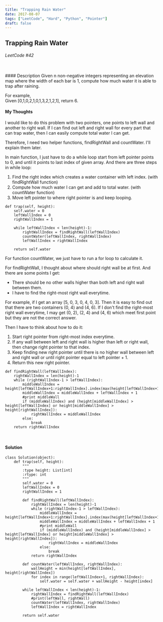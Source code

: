 ```yaml
---
title: "Trapping Rain Water"
date: 2017-08-07
tags: ["LeetCode", "Hard", "Python", "Pointer"]
draft: false
---
```


## Trapping Rain Water
###### LeetCode #42
<br/>
#### Description
Given n non-negative integers representing an elevation map where the width of each bar is 1, compute how much water it is able to trap after raining.

For example, <br/>
Given [0,1,0,2,1,0,1,3,2,1,2,1], return 6.<br/>

#### My Thoughts
I would like to do this problem with two pointers, one points to left wall and another to right wall. If I can find out left and right wall for every part that can trap water, then I can easily compute total water I can get.

Therefore, I need two helper functions, findRightWall and countWater. I'll explain them later.

In main function, I just have to do a while loop start from left pointer points to 0, and until it points to last index of given array. And there are three steps in while loop:

1. Find the right index which creates a water container with left index.  (with findRightWall function)
2. Compute how much water I can get and add to total water. (with countWater function)
3. Move left pointer to where right pointer is and keep looping.

```
def trap(self, height):
    self.water = 0
    leftWallIndex = 0
    rightWallIndex = 1

    while leftWallIndex < len(height)-1:
        rightWallIndex = findRightWall(leftWallIndex)
        countWater(leftWallIndex, rightWallIndex)
        leftWallIndex = rightWallIndex

    return self.water
```

For function countWater, we just have to run a for loop to calculate it.

For findRightWall, I thought about where should right wall be at first. And there are some points I get:

* There should be no other walls higher than both left and right wall between them.
* I have to find the right-most right wall everytime.

For example, if I get an array [5, 0, 3, 0, 4, 0, 3]. Then it is easy to find out that there are two containers (0, 4) and (4, 6). If I don't find the right-most right wall everytime, I may get (0, 2), (2, 4) and (4, 6) which meet first point but they are not the correct answer.

Then I have to think about how to do it:

1. Start right pointer from right-most index everytime.
2. If any wall between left and right wall is higher than left or right wall, then change right pointer to that index.
3. Keep finding new right pointer until there is no higher wall between left and right wall or until right pointer equal to left pointer + 1.
4. Return this new right pointer.

```
def findRightWall(leftWallIndex):
    rightWallIndex = len(height)-1
    while (rightWallIndex-1 > leftWallIndex):
        middleWallIndex = height[leftWallIndex+1:rightWallIndex].index(max(height[leftWallIndex+1:rightWallIndex])) 
        middleWallIndex = middleWallIndex + leftWallIndex + 1
        #print middleWall
        if (middleWallIndex) and (height[middleWallIndex] > height[leftWallIndex] or height[middleWallIndex] > height[rightWallIndex]):
            rightWallIndex = middleWallIndex
        else:
            break
    return rightWallIndex
```
<br/>

#### Solution
```
class Solution(object):
    def trap(self, height):
        """
        :type height: List[int]
        :rtype: int
        """
        self.water = 0
        leftWallIndex = 0
        rightWallIndex = 1
        
        def findRightWall(leftWallIndex):
            rightWallIndex = len(height)-1
            while (rightWallIndex-1 > leftWallIndex):
                middleWallIndex = height[leftWallIndex+1:rightWallIndex].index(max(height[leftWallIndex+1:rightWallIndex])) 
                middleWallIndex = middleWallIndex + leftWallIndex + 1
                #print middleWall
                if (middleWallIndex) and (height[middleWallIndex] > height[leftWallIndex] or height[middleWallIndex] > height[rightWallIndex]):
                    rightWallIndex = middleWallIndex
                else:
                    break
            return rightWallIndex
        
        def countWater(leftWallIndex, rightWallIndex):
            wallHeight = min(height[leftWallIndex], height[rightWallIndex])
            for index in range(leftWallIndex+1, rightWallIndex):
                self.water = self.water + wallHeight - height[index]
        
        while leftWallIndex < len(height)-1:
            rightWallIndex = findRightWall(leftWallIndex)
            #print(leftWall, rightWall)
            countWater(leftWallIndex, rightWallIndex)
            leftWallIndex = rightWallIndex
            
        return self.water
```